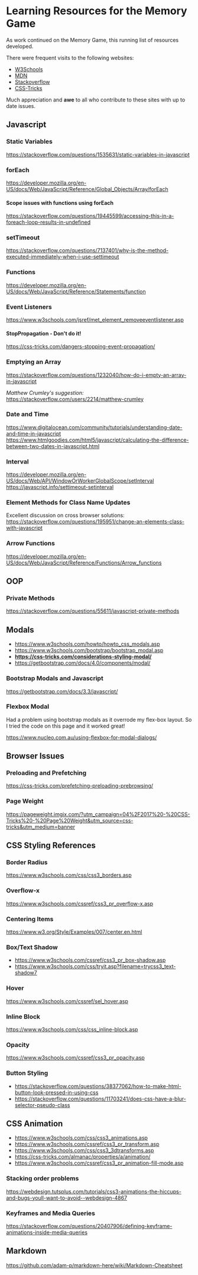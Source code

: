 # Learning Resources for the Memory Game

As work continued on the Memory Game, this running list of resources developed.

There were frequent visits to the following websites:

- [W3Schools](https://www.w3schools.com/)
- [MDN](https://developer.mozilla.org/en-US/)
- [Stackoverflow](https://stackoverflow.com/)
- [CSS-Tricks](https://css-tricks.com)

Much appreciation and **awe** to all who contribute to these sites with up to date issues.


## Javascript

### Static Variables
https://stackoverflow.com/questions/1535631/static-variables-in-javascript

### forEach
https://developer.mozilla.org/en-US/docs/Web/JavaScript/Reference/Global_Objects/Array/forEach
#### Scope issues with functions using forEach
https://stackoverflow.com/questions/19445599/accessing-this-in-a-foreach-loop-results-in-undefined

### setTimeout
https://stackoverflow.com/questions/7137401/why-is-the-method-executed-immediately-when-i-use-settimeout

### Functions
https://developer.mozilla.org/en-US/docs/Web/JavaScript/Reference/Statements/function

### Event Listeners
https://www.w3schools.com/jsref/met_element_removeeventlistener.asp

#### StopPropagation - Don't do it!
https://css-tricks.com/dangers-stopping-event-propagation/

### Emptying an Array
https://stackoverflow.com/questions/1232040/how-do-i-empty-an-array-in-javascript

_Matthew Crumley's suggestion:_ https://stackoverflow.com/users/2214/matthew-crumley

### Date and Time
https://www.digitalocean.com/community/tutorials/understanding-date-and-time-in-javascript
https://www.htmlgoodies.com/html5/javascript/calculating-the-difference-between-two-dates-in-javascript.html

### Interval
https://developer.mozilla.org/en-US/docs/Web/API/WindowOrWorkerGlobalScope/setInterval
https://javascript.info/settimeout-setinterval

### Element Methods for Class Name Updates
Excellent discussion on cross browser solutions:
https://stackoverflow.com/questions/195951/change-an-elements-class-with-javascript

### Arrow Functions
https://developer.mozilla.org/en-US/docs/Web/JavaScript/Reference/Functions/Arrow_functions


## OOP

### Private Methods
https://stackoverflow.com/questions/55611/javascript-private-methods


## Modals
- https://www.w3schools.com/howto/howto_css_modals.asp
- https://www.w3schools.com/bootstrap/bootstrap_modal.asp
- **https://css-tricks.com/considerations-styling-modal/**
- https://getbootstrap.com/docs/4.0/components/modal/

### Bootstrap Modals and Javascript
https://getbootstrap.com/docs/3.3/javascript/

### Flexbox Modal
Had a problem using bootstrap modals as it overrode my flex-box layout.
So I tried the code on this page and it worked great!

https://www.nucleo.com.au/using-flexbox-for-modal-dialogs/


## Browser Issues
### Preloading and Prefetching
https://css-tricks.com/prefetching-preloading-prebrowsing/
### Page Weight
https://pageweight.imgix.com/?utm_campaign=04%2F2017%20-%20CSS-Tricks%20-%20Page%20Weight&utm_source=css-tricks&utm_medium=banner


## CSS Styling References
### Border Radius
https://www.w3schools.com/css/css3_borders.asp

### Overflow-x
https://www.w3schools.com/cssref/css3_pr_overflow-x.asp

### Centering Items
https://www.w3.org/Style/Examples/007/center.en.html

### Box/Text Shadow
- https://www.w3schools.com/cssref/css3_pr_box-shadow.asp
- https://www.w3schools.com/css/tryit.asp?filename=trycss3_text-shadow7

### Hover
https://www.w3schools.com/cssref/sel_hover.asp

### Inline Block
https://www.w3schools.com/css/css_inline-block.asp

### Opacity
https://www.w3schools.com/cssref/css3_pr_opacity.asp

### Button Styling
- https://stackoverflow.com/questions/38377062/how-to-make-html-button-look-pressed-in-using-css
- https://stackoverflow.com/questions/11703241/does-css-have-a-blur-selector-pseudo-class



## CSS Animation
- https://www.w3schools.com/css/css3_animations.asp
- https://www.w3schools.com/cssref/css3_pr_transform.asp
- https://www.w3schools.com/css/css3_3dtransforms.asp
- https://css-tricks.com/almanac/properties/a/animation/
- https://www.w3schools.com/cssref/css3_pr_animation-fill-mode.asp

### Stacking order problems
https://webdesign.tutsplus.com/tutorials/css3-animations-the-hiccups-and-bugs-youll-want-to-avoid--webdesign-4867

### Keyframes and Media Queries
https://stackoverflow.com/questions/20407906/defining-keyframe-animations-inside-media-queries



## Markdown
https://github.com/adam-p/markdown-here/wiki/Markdown-Cheatsheet
